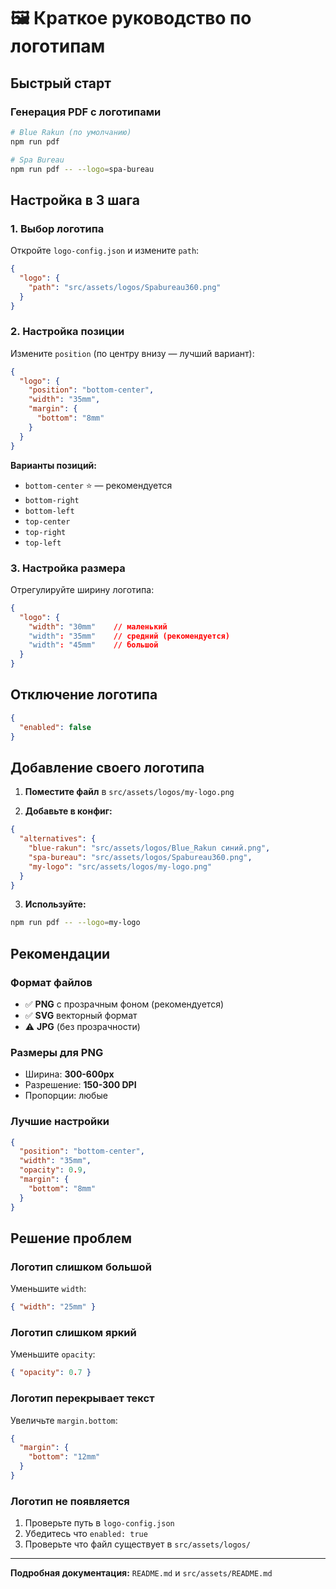 # 🖼️ Краткое руководство по логотипам

## Быстрый старт

### Генерация PDF с логотипами

```bash
# Blue Rakun (по умолчанию)
npm run pdf

# Spa Bureau
npm run pdf -- --logo=spa-bureau
```

## Настройка в 3 шага

### 1. Выбор логотипа

Откройте `logo-config.json` и измените `path`:

```json
{
  "logo": {
    "path": "src/assets/logos/Spabureau360.png"
  }
}
```

### 2. Настройка позиции

Измените `position` (по центру внизу — лучший вариант):

```json
{
  "logo": {
    "position": "bottom-center",
    "width": "35mm",
    "margin": {
      "bottom": "8mm"
    }
  }
}
```

**Варианты позиций:**
- `bottom-center` ⭐ — рекомендуется
- `bottom-right`
- `bottom-left`
- `top-center`
- `top-right`
- `top-left`

### 3. Настройка размера

Отрегулируйте ширину логотипа:

```json
{
  "logo": {
    "width": "30mm"    // маленький
    "width": "35mm"    // средний (рекомендуется)
    "width": "45mm"    // большой
  }
}
```

## Отключение логотипа

```json
{
  "enabled": false
}
```

## Добавление своего логотипа

1. **Поместите файл** в `src/assets/logos/my-logo.png`

2. **Добавьте в конфиг:**
```json
{
  "alternatives": {
    "blue-rakun": "src/assets/logos/Blue_Rakun синий.png",
    "spa-bureau": "src/assets/logos/Spabureau360.png",
    "my-logo": "src/assets/logos/my-logo.png"
  }
}
```

3. **Используйте:**
```bash
npm run pdf -- --logo=my-logo
```

## Рекомендации

### Формат файлов
- ✅ **PNG** с прозрачным фоном (рекомендуется)
- ✅ **SVG** векторный формат
- ⚠️ **JPG** (без прозрачности)

### Размеры для PNG
- Ширина: **300-600px**
- Разрешение: **150-300 DPI**
- Пропорции: любые

### Лучшие настройки
```json
{
  "position": "bottom-center",
  "width": "35mm",
  "opacity": 0.9,
  "margin": {
    "bottom": "8mm"
  }
}
```

## Решение проблем

### Логотип слишком большой
Уменьшите `width`:
```json
{ "width": "25mm" }
```

### Логотип слишком яркий
Уменьшите `opacity`:
```json
{ "opacity": 0.7 }
```

### Логотип перекрывает текст
Увеличьте `margin.bottom`:
```json
{
  "margin": {
    "bottom": "12mm"
  }
}
```

### Логотип не появляется
1. Проверьте путь в `logo-config.json`
2. Убедитесь что `enabled: true`
3. Проверьте что файл существует в `src/assets/logos/`

---

**Подробная документация:** `README.md` и `src/assets/README.md`


